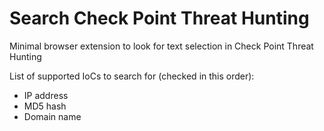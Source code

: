 
# Search Check Point Threat Hunting

Minimal browser extension to look for text selection in Check Point Threat Hunting

List of supported IoCs to search for (checked in this order):
* IP address
* MD5 hash
* Domain name

